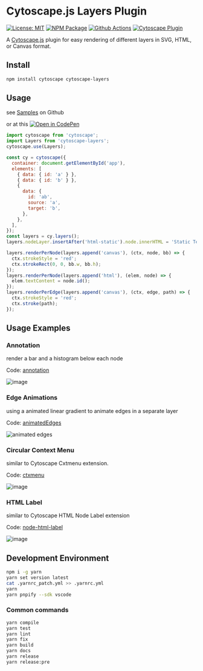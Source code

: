 # Cytoscape.js Layers Plugin

[![License: MIT][mit-image]][mit-url] [![NPM Package][npm-image]][npm-url] [![Github Actions][github-actions-image]][github-actions-url] [![Cytoscape Plugin][cytoscape-image]][cytoscape-url]

A [Cytoscape.js](https://js.cytoscape.org) plugin for easy rendering of different layers in SVG, HTML, or Canvas format.

## Install

```sh
npm install cytoscape cytoscape-layers
```

## Usage

see [Samples](./samples) on Github

or at this [![Open in CodePen][codepen]](https://codepen.io/sgratzl/pen/XWXPMdM)

```js
import cytoscape from 'cytoscape';
import Layers from 'cytoscape-layers';
cytoscape.use(Layers);

const cy = cytoscape({
  container: document.getElementById('app'),
  elements: [
    { data: { id: 'a' } },
    { data: { id: 'b' } },
    {
      data: {
        id: 'ab',
        source: 'a',
        target: 'b',
      },
    },
  ],
});
const layers = cy.layers();
layers.nodeLayer.insertAfter('html-static').node.innerHTML = 'Static Test Label';

layers.renderPerNode(layers.append('canvas'), (ctx, node, bb) => {
  ctx.strokeStyle = 'red';
  ctx.strokeRect(0, 0, bb.w, bb.h);
});
layers.renderPerNode(layers.append('html'), (elem, node) => {
  elem.textContent = node.id();
});
layers.renderPerEdge(layers.append('canvas'), (ctx, edge, path) => {
  ctx.strokeStyle = 'red';
  ctx.stroke(path);
});
```

## Usage Examples

### Annotation

render a bar and a histogram below each node

Code: [annotation](./samples/annotations.ts)

![image](https://user-images.githubusercontent.com/4129778/87443573-f79ad400-c5f5-11ea-91c7-db327e6278ff.png)

### Edge Animations

using a animated linear gradient to animate edges in a separate layer

Code: [animatedEdges](./samples/animatedEdges.ts)

![animated edges](https://user-images.githubusercontent.com/4129778/87443931-70019500-c5f6-11ea-8671-ff6e2a829fa3.gif)

### Circular Context Menu

similar to Cytoscape Cxtmenu extension.

Code: [ctxmenu](./samples/ctxmenu.ts)

![image](https://user-images.githubusercontent.com/4129778/87440945-d4baf080-c5f2-11ea-96de-6a062132ea81.png)

### HTML Label

similar to Cytoscape HTML Node Label extension

Code: [node-html-label](./samples/node-html-label.ts)

![image](https://user-images.githubusercontent.com/4129778/87441059-f2885580-c5f2-11ea-9f6e-6af9e66c8831.png)

## Development Environment

```sh
npm i -g yarn
yarn set version latest
cat .yarnrc_patch.yml >> .yarnrc.yml
yarn
yarn pnpify --sdk vscode
```

### Common commands

```sh
yarn compile
yarn test
yarn lint
yarn fix
yarn build
yarn docs
yarn release
yarn release:pre
```

[mit-image]: https://img.shields.io/badge/License-MIT-yellow.svg
[mit-url]: https://opensource.org/licenses/MIT
[npm-image]: https://badge.fury.io/js/cytoscape-layers.svg
[npm-url]: https://npmjs.org/package/cytoscape-layers
[github-actions-image]: https://github.com/sgratzl/cytoscape.js-layers/workflows/ci/badge.svg
[github-actions-url]: https://github.com/sgratzl/cytoscape.js-layers/actions
[cytoscape-image]: https://img.shields.io/badge/Cytoscape-plugin-yellow
[cytoscape-url]: https://js.cytoscape.org/#extensions/ui-extensions
[codepen]: https://img.shields.io/badge/CodePen-open-blue?logo=codepen
